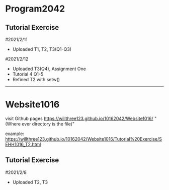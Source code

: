 # Program2042

## Tutorial Exercise

#2021/2/11

- Uploaded T1, T2, T3(Q1-Q3)

#2021/2/12

- Uploaded T3(Q4), Assignment One
- Tutorial 4 Q1-5
- Refined T2 with setw()

___

# Website1016

visit Github pages https://willthree123.github.io/10162042/Website1016/ "(Where ever directory is the file)"

example: https://willthree123.github.io/10162042/Website1016/Tutorial%20Exercise/SEHH1016_T2.html

## Tutorial Exercise

#2021/2/8

- Uploaded T2, T3
